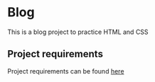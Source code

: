 # Blog

This is a blog project to practice HTML and CSS


## Project requirements
Project requirements can be found [here](https://learn.udacity.com/nanodegrees/nd0011/parts/cd0427/lessons/ls1879/concepts/ls1879-project-rubric)

